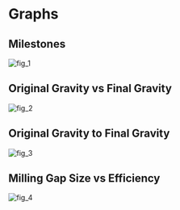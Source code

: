 # Graphs

## Milestones

![fig_1](graphs/milestones.png)

## Original Gravity vs Final Gravity

![fig_2](graphs/OG_vs_FG.png)

## Original Gravity to Final Gravity

![fig_3](graphs/OG_to_FG.png)

## Milling Gap Size vs Efficiency

![fig_4](graphs/gap_size_vs_efficiency.png)
